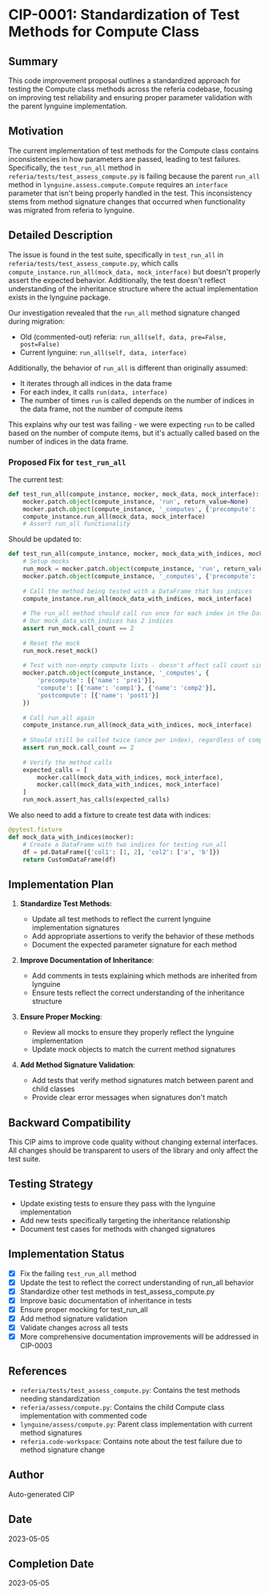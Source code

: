 # CIP-0001: Standardization of Test Methods for Compute Class

## Summary

This code improvement proposal outlines a standardized approach for testing the Compute class methods across the referia codebase, focusing on improving test reliability and ensuring proper parameter validation with the parent lynguine implementation.

## Motivation

The current implementation of test methods for the Compute class contains inconsistencies in how parameters are passed, leading to test failures. Specifically, the `test_run_all` method in `referia/tests/test_assess_compute.py` is failing because the parent `run_all` method in `lynguine.assess.compute.Compute` requires an `interface` parameter that isn't being properly handled in the test. This inconsistency stems from method signature changes that occurred when functionality was migrated from referia to lynguine.

## Detailed Description

The issue is found in the test suite, specifically in `test_run_all` in `referia/tests/test_assess_compute.py`, which calls `compute_instance.run_all(mock_data, mock_interface)` but doesn't properly assert the expected behavior. Additionally, the test doesn't reflect understanding of the inheritance structure where the actual implementation exists in the lynguine package.

Our investigation revealed that the `run_all` method signature changed during migration:
- Old (commented-out) referia: `run_all(self, data, pre=False, post=False)`
- Current lynguine: `run_all(self, data, interface)`

Additionally, the behavior of `run_all` is different than originally assumed:
- It iterates through all indices in the data frame
- For each index, it calls `run(data, interface)`
- The number of times `run` is called depends on the number of indices in the data frame, not the number of compute items

This explains why our test was failing - we were expecting `run` to be called based on the number of compute items, but it's actually called based on the number of indices in the data frame.

### Proposed Fix for `test_run_all`
The current test:
```python
def test_run_all(compute_instance, mocker, mock_data, mock_interface):
    mocker.patch.object(compute_instance, 'run', return_value=None)
    mocker.patch.object(compute_instance, '_computes', {'precompute': [], 'compute': [], 'postcompute': []})
    compute_instance.run_all(mock_data, mock_interface)
    # Assert run_all functionality
```

Should be updated to:
```python
def test_run_all(compute_instance, mocker, mock_data_with_indices, mock_interface):
    # Setup mocks
    run_mock = mocker.patch.object(compute_instance, 'run', return_value=None)
    mocker.patch.object(compute_instance, '_computes', {'precompute': [], 'compute': [], 'postcompute': []})
    
    # Call the method being tested with a DataFrame that has indices
    compute_instance.run_all(mock_data_with_indices, mock_interface)
    
    # The run_all method should call run once for each index in the DataFrame
    # Our mock_data_with_indices has 2 indices
    assert run_mock.call_count == 2
    
    # Reset the mock
    run_mock.reset_mock()
    
    # Test with non-empty compute lists - doesn't affect call count since it's based on indices
    mocker.patch.object(compute_instance, '_computes', {
        'precompute': [{'name': 'pre1'}], 
        'compute': [{'name': 'comp1'}, {'name': 'comp2'}], 
        'postcompute': [{'name': 'post1'}]
    })
    
    # Call run_all again
    compute_instance.run_all(mock_data_with_indices, mock_interface)
    
    # Should still be called twice (once per index), regardless of compute items
    assert run_mock.call_count == 2
    
    # Verify the method calls
    expected_calls = [
        mocker.call(mock_data_with_indices, mock_interface),
        mocker.call(mock_data_with_indices, mock_interface)
    ]
    run_mock.assert_has_calls(expected_calls)
```

We also need to add a fixture to create test data with indices:

```python
@pytest.fixture
def mock_data_with_indices(mocker):
    # Create a DataFrame with two indices for testing run_all
    df = pd.DataFrame({'col1': [1, 2], 'col2': ['a', 'b']})
    return CustomDataFrame(df)
```

## Implementation Plan

1. **Standardize Test Methods**:
   - Update all test methods to reflect the current lynguine implementation signatures
   - Add appropriate assertions to verify the behavior of these methods
   - Document the expected parameter signature for each method

2. **Improve Documentation of Inheritance**:
   - Add comments in tests explaining which methods are inherited from lynguine
   - Ensure tests reflect the correct understanding of the inheritance structure

3. **Ensure Proper Mocking**:
   - Review all mocks to ensure they properly reflect the lynguine implementation
   - Update mock objects to match the current method signatures

4. **Add Method Signature Validation**:
   - Add tests that verify method signatures match between parent and child classes
   - Provide clear error messages when signatures don't match

## Backward Compatibility
This CIP aims to improve code quality without changing external interfaces. All changes should be transparent to users of the library and only affect the test suite.

## Testing Strategy
- Update existing tests to ensure they pass with the lynguine implementation
- Add new tests specifically targeting the inheritance relationship
- Document test cases for methods with changed signatures

## Implementation Status
- [x] Fix the failing `test_run_all` method
- [x] Update the test to reflect the correct understanding of run_all behavior
- [x] Standardize other test methods in test_assess_compute.py
- [x] Improve basic documentation of inheritance in tests
- [x] Ensure proper mocking for test_run_all
- [x] Add method signature validation
- [x] Validate changes across all tests
- [x] More comprehensive documentation improvements will be addressed in CIP-0003

## References
- `referia/tests/test_assess_compute.py`: Contains the test methods needing standardization
- `referia/assess/compute.py`: Contains the child Compute class implementation with commented code
- `lynguine/assess/compute.py`: Parent class implementation with current method signatures
- `referia.code-workspace`: Contains note about the test failure due to method signature change

## Author
Auto-generated CIP

## Date
2023-05-05

## Completion Date
2023-05-05